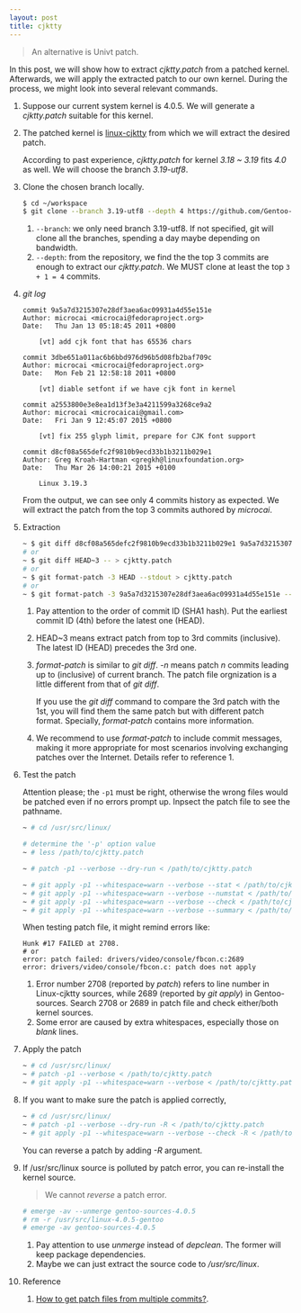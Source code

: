 ```yaml
---
layout: post
title: cjktty
---
```


>An alternative is Univt patch.

In this post, we will show how to extract *cjktty.patch* from a patched kernel. Afterwards, we will apply the extracted patch to our own kernel. During the process, we might look into several relevant commands.

1. Suppose our current system kernel is 4.0.5. We will generate a *cjktty.patch* suitable for this kernel.
2. The patched kernel is [linux-cjktty](https://github.com/Gentoo-zh/linux-cjktty) from which we will extract the desired patch.

   According to past experience, *cjktty.patch* for kernel *3.18 ~ 3.19* fits *4.0* as well. We will choose the branch *3.19-utf8*.
3. Clone the chosen branch locally.

   ```bash
   $ cd ~/workspace
   $ git clone --branch 3.19-utf8 --depth 4 https://github.com/Gentoo-zh/linux-cjktty.git
   ```
   
   1. `--branch`: we only need branch 3.19-utf8. If not specified, git will clone all the branches, spending a day maybe depending on bandwidth.
   2. `--depth`: from the repository, we find the the top 3 commits are enough to extract our *cjktty.patch*. We MUST clone at least the top `3 + 1 = 4` commits.
4. *git log*

   ```
   commit 9a5a7d3215307e28df3aea6ac09931a4d55e151e
   Author: microcai <microcai@fedoraproject.org>
   Date:   Thu Jan 13 05:18:45 2011 +0800

       [vt] add cjk font that has 65536 chars

   commit 3dbe651a011ac6b6bbd976d96b5d08fb2baf709c
   Author: microcai <microcai@fedoraproject.org>
   Date:   Mon Feb 21 12:58:18 2011 +0800

       [vt] diable setfont if we have cjk font in kernel

   commit a2553800e3e8ea1d13f3e3a4211599a3268ce9a2
   Author: microcai <microcaicai@gmail.com>
   Date:   Fri Jan 9 12:45:07 2015 +0800

       [vt] fix 255 glyph limit, prepare for CJK font support

   commit d8cf08a565defc2f9810b9ecd33b1b3211b029e1
   Author: Greg Kroah-Hartman <gregkh@linuxfoundation.org>
   Date:   Thu Mar 26 14:00:21 2015 +0100

       Linux 3.19.3
   ```
   
   From the output, we can see only 4 commits history as expected. We will extract the patch from the top 3 commits authored by *microcai*.
5. Extraction

   ```bash
   ~ $ git diff d8cf08a565defc2f9810b9ecd33b1b3211b029e1 9a5a7d3215307e28df3aea6ac09931a4d55e151e -- > cjktty.patch
   # or
   ~ $ git diff HEAD~3 -- > cjktty.patch
   # or
   ~ $ git format-patch -3 HEAD --stdout > cjktty.patch
   # or
   ~ $ git format-patch -3 9a5a7d3215307e28df3aea6ac09931a4d55e151e --stdout > cjktty.patch
   ```
   
   1. Pay attention to the order of commit ID (SHA1 hash). Put the earliest commit ID (4th) before the latest one (HEAD).
   2. HEAD~3 means extract patch from top to 3rd commits (inclusive). The latest ID (HEAD) precedes the 3rd one.
   3. *format-patch* is similar to *git diff*. *-n <commit-ID>* means patch *n* commits leading up to <commit-ID> (inclusive) of current branch. The patch file orgnization is a little different from that of *git diff*.

      If you use the *git diff* command to compare the 3rd patch with the 1st, you will find them the same patch but with different patch format. Specially, *format-patch* contains more information.
   4. We recommend to use *format-patch* to include commit messages, making it more appropriate for most scenarios involving exchanging patches over the Internet. Details refer to reference 1.
6. Test the patch

   Attention please; the `-p1` must be right, otherwise the wrong files would be patched even if no errors prompt up. Inpsect the patch file to see the pathname.

   ```bash
   ~ # cd /usr/src/linux/
   
   # determine the '-p' option value
   ~ # less /path/to/cjktty.patch

   ~ # patch -p1 --verbose --dry-run < /path/to/cjktty.patch

   ~ # git apply -p1 --whitespace=warn --verbose --stat < /path/to/cjktty.patch
   ~ # git apply -p1 --whitespace=warn --verbose --numstat < /path/to/cjktty.patch
   ~ # git apply -p1 --whitespace=warn --verbose --check < /path/to/cjktty.patch
   ~ # git apply -p1 --whitespace=warn --verbose --summary < /path/to/cjktty.patch
   ```
   
   When testing patch file, it might remind errors like:

   ```
   Hunk #17 FAILED at 2708.
   # or
   error: patch failed: drivers/video/console/fbcon.c:2689
   error: drivers/video/console/fbcon.c: patch does not apply
   ```
   
   1. Error number 2708 (reported by *patch*) refers to line number in Linux-cjktty sources, while 2689 (reported by *git apply*) in Gentoo-sources. Search 2708 or 2689 in patch file and check either/both kernel sources.
   2. Some error are caused by extra whitespaces, especially those on *blank* lines.
7. Apply the patch

   ```bash
   ~ # cd /usr/src/linux/
   ~ # patch -p1 --verbose < /path/to/cjktty.patch
   ~ # git apply -p1 --whitespace=warn --verbose < /path/to/cjktty.patch
   ```
   
7. If you want to make sure the patch is applied correctly,

   ```bash
   ~ # cd /usr/src/linux/
   ~ # patch -p1 --verbose --dry-run -R < /path/to/cjktty.patch
   ~ # git apply -p1 --whitespace=warn --verbose --check -R < /path/to/cjktty.patch
   ```
   
   You can reverse a patch by adding *-R* argument.
8. If /usr/src/linux source is polluted by patch error, you can re-install the kernel source.

   >We cannot *reverse* a patch error.

   ```bash
   # emerge -av --unmerge gentoo-sources-4.0.5
   # rm -r /usr/src/linux-4.0.5-gentoo
   # emerge -av gentoo-sources-4.0.5
   ```
   
   1. Pay attention to use *unmerge* instead of *depclean*. The former will keep package dependencies.
   2. Maybe we can just extract the source code to */usr/src/linux*.
9. Reference
   1. [How to get patch files from multiple commits?](http://stackoverflow.com/q/32643640/2336707).
